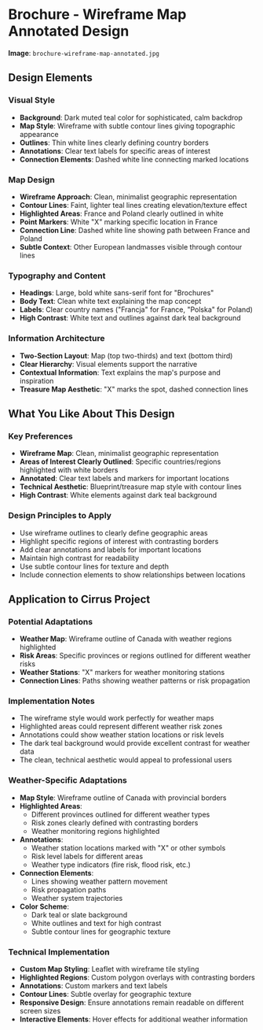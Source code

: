 # Brochure - Wireframe Map Annotated Design

**Image**: `brochure-wireframe-map-annotated.jpg`

## Design Elements

### Visual Style
- **Background**: Dark muted teal color for sophisticated, calm backdrop
- **Map Style**: Wireframe with subtle contour lines giving topographic appearance
- **Outlines**: Thin white lines clearly defining country borders
- **Annotations**: Clear text labels for specific areas of interest
- **Connection Elements**: Dashed white line connecting marked locations

### Map Design
- **Wireframe Approach**: Clean, minimalist geographic representation
- **Contour Lines**: Faint, lighter teal lines creating elevation/texture effect
- **Highlighted Areas**: France and Poland clearly outlined in white
- **Point Markers**: White "X" marking specific location in France
- **Connection Line**: Dashed white line showing path between France and Poland
- **Subtle Context**: Other European landmasses visible through contour lines

### Typography and Content
- **Headings**: Large, bold white sans-serif font for "Brochures"
- **Body Text**: Clean white text explaining the map concept
- **Labels**: Clear country names ("Francja" for France, "Polska" for Poland)
- **High Contrast**: White text and outlines against dark teal background

### Information Architecture
- **Two-Section Layout**: Map (top two-thirds) and text (bottom third)
- **Clear Hierarchy**: Visual elements support the narrative
- **Contextual Information**: Text explains the map's purpose and inspiration
- **Treasure Map Aesthetic**: "X" marks the spot, dashed connection lines

## What You Like About This Design

### Key Preferences
- **Wireframe Map**: Clean, minimalist geographic representation
- **Areas of Interest Clearly Outlined**: Specific countries/regions highlighted with white borders
- **Annotated**: Clear text labels and markers for important locations
- **Technical Aesthetic**: Blueprint/treasure map style with contour lines
- **High Contrast**: White elements against dark teal background

### Design Principles to Apply
- Use wireframe outlines to clearly define geographic areas
- Highlight specific regions of interest with contrasting borders
- Add clear annotations and labels for important locations
- Maintain high contrast for readability
- Use subtle contour lines for texture and depth
- Include connection elements to show relationships between locations

## Application to Cirrus Project

### Potential Adaptations
- **Weather Map**: Wireframe outline of Canada with weather regions highlighted
- **Risk Areas**: Specific provinces or regions outlined for different weather risks
- **Weather Stations**: "X" markers for weather monitoring stations
- **Connection Lines**: Paths showing weather patterns or risk propagation

### Implementation Notes
- The wireframe style would work perfectly for weather maps
- Highlighted areas could represent different weather risk zones
- Annotations could show weather station locations or risk levels
- The dark teal background would provide excellent contrast for weather data
- The clean, technical aesthetic would appeal to professional users

### Weather-Specific Adaptations
- **Map Style**: Wireframe outline of Canada with provincial borders
- **Highlighted Areas**: 
  - Different provinces outlined for different weather types
  - Risk zones clearly defined with contrasting borders
  - Weather monitoring regions highlighted
- **Annotations**: 
  - Weather station locations marked with "X" or other symbols
  - Risk level labels for different areas
  - Weather type indicators (fire risk, flood risk, etc.)
- **Connection Elements**: 
  - Lines showing weather pattern movement
  - Risk propagation paths
  - Weather system trajectories
- **Color Scheme**: 
  - Dark teal or slate background
  - White outlines and text for high contrast
  - Subtle contour lines for geographic texture

### Technical Implementation
- **Custom Map Styling**: Leaflet with wireframe tile styling
- **Highlighted Regions**: Custom polygon overlays with contrasting borders
- **Annotations**: Custom markers and text labels
- **Contour Lines**: Subtle overlay for geographic texture
- **Responsive Design**: Ensure annotations remain readable on different screen sizes
- **Interactive Elements**: Hover effects for additional weather information
